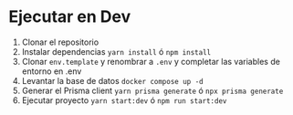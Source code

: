 

# Ejecutar en Dev

1. Clonar el repositorio
2. Instalar dependencias `yarn install` ó `npm install`
3. Clonar `env.template` y renombrar a `.env` y completar las variables de entorno en .env
4. Levantar la base de datos `docker compose up -d`
5. Generar el Prisma client `yarn prisma generate` ó `npx prisma generate`
6. Ejecutar proyecto  `yarn start:dev` ó `npm run start:dev`
